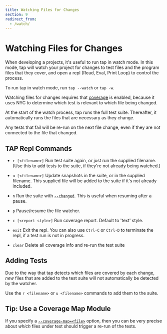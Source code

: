 ```yaml
---
title: Watching Files for Changes
section: 9
redirect_from:
  - /watch/
---
```


# Watching Files for Changes

When developing a projects, it's useful to run tap in watch mode.  In this
mode, tap will watch your project for changes to test files and the program
files that they cover, and open a repl (Read, Eval, Print Loop) to control the
process.

To run tap in watch mode, run `tap --watch` or `tap -w`.

Watching files for changes requires that [coverage](/docs/coverage/) is enabled,
because it uses NYC to determine which test is relevant to which file being
changed.

At the start of the watch process, tap runs the full test suite.  Thereafter,
it automatically runs the files that are necessary as they change.

Any tests that fail will be re-run on the next file change, even if they are
not connected to the file that changed.

## TAP Repl Commands

* `r [<filename>]`
  Run test suite again, or just run the supplied filename.  (Use this to add
  tests to the suite, if they're not already being watched.)

* `u [<filename>]`
  Update snapshots in the suite, or in the supplied filename.  This supplied
  file will be added to the suite if it's not already included.

* `n`
  Run the suite with [`--changed`](/docs/save-failures-run-changed/).  This is
  useful when resuming after a pause.

* `p`
  Pause/resume the file watcher.

* `c [<report style>]`
  Run coverage report. Default to 'text' style.

* `exit`
  Exit the repl.  You can also use `Ctrl-C` or `Ctrl-D` to terminate the repl,
  if a test run is not in progress.

* `clear`
  Delete all coverage info and re-run the test suite

## Adding Tests

Due to the way that tap detects which files are covered by each change, _new_
files that are added to the test suite will not automatically be detected by
the watcher.

Use the `r <filename>` or `u <filename>` commands to add them to the suite.

## Tip: Use a Coverage Map Module

If you specify a [`--coverage-map=<file>`](/docs/coverage-map/) option, then you can
be very precise about _which_ files under test should trigger a re-run of the
tests.

